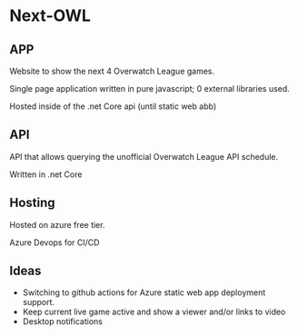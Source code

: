# Next-OWL

## APP

Website to show the next 4 Overwatch League games.

Single page application written in pure javascript; 0 external libraries used.

Hosted inside of the .net Core api (until static web abb)

## API

API that allows querying the unofficial Overwatch League API schedule.

Written in .net Core

## Hosting

Hosted on azure free tier.

Azure Devops for CI/CD

## Ideas

- Switching to github actions for Azure static web app deployment support.
- Keep current live game active and show a viewer and/or links to video
- Desktop notifications
